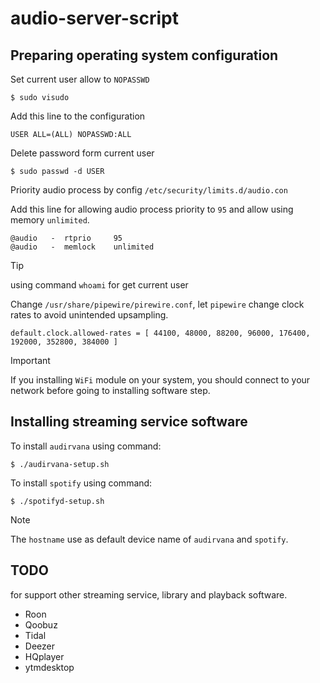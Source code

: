 # audio-server-script  

## Preparing operating system configuration

Set current user allow to `NOPASSWD`

``` shell
$ sudo visudo
```

Add this line to the configuration
``` text
USER ALL=(ALL) NOPASSWD:ALL
```

Delete password form current user
``` shell
$ sudo passwd -d USER
```

Priority audio process by config `/etc/security/limits.d/audio.con`

Add this line for allowing audio process priority to `95` and allow using memory `unlimited`.
``` text
@audio   -  rtprio     95
@audio   -  memlock    unlimited
```

> [!TIP]
> using command `whoami` for get current user

Change `/usr/share/pipewire/pirewire.conf`, let `pipewire` change clock rates to avoid unintended upsampling.  

``` text 
default.clock.allowed-rates = [ 44100, 48000, 88200, 96000, 176400, 192000, 352800, 384000 ]
``` 

> [!IMPORTANT]
> If you installing `WiFi` module on your system, you should connect to your network before going to installing software step.

## Installing streaming service software

To install `audirvana` using command:
``` shell
$ ./audirvana-setup.sh
```

To install `spotify` using command:
``` shell
$ ./spotifyd-setup.sh
```

> [!NOTE]
> The `hostname` use as default device name of `audirvana` and `spotify`.


## TODO 

for support other streaming service, library and playback software.

- Roon
- Qoobuz
- Tidal
- Deezer
- HQplayer
- ytmdesktop